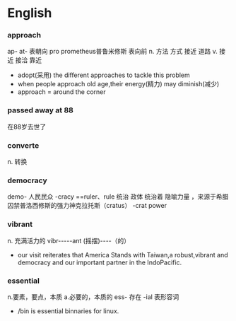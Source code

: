 # English

### approach 
ap- at- 表朝向
pro prometheus普鲁米修斯    表向前
n. 方法 方式 接近 道路
v. 接近 接洽 靠近

* adopt(采用) the different approaches to tackle this problem
* when people approach old age,their energy(精力) may diminish(减少)
* approach = around the corner

### passed away at 88
在88岁去世了

### converte
n. 转换

### democracy 
demo- 人民民众
-cracy ==ruler、rule 统治 政体 统治着 隐喻力量 ，来源于希腊 囚禁普洛西修斯的强力神克拉托斯（cratus）
-crat power

### vibrant 
n. 充满活力的
vibr-----ant
(摇摆)----（的）
* our visit reiterates that America Stands with Taiwan,a robust,vibrant and democracy and  our important partner in the IndoPacific.

### essential
n.要素，要点，本质
a.必要的，本质的
ess- 存在
-ial 表形容词
* /bin is essential binnaries for linux. 
